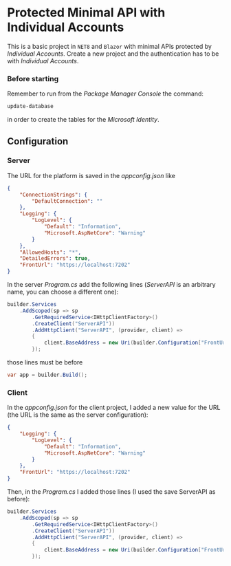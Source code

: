 # Protected Minimal API with Individual Accounts

This is a basic project in `NET8` and `Blazor` with minimal APIs protected by *Individual Accounts*. Create a new project and the authentication has to be with *Individual Accounts*.

### Before starting

Remember to run from the _Package Manager Console_ the command:

```powershell
update-database
```

in order to create the tables for the *Microsoft Identity*.

## Configuration

### Server

The URL for the platform is saved in the _appconfig.json_ like

```json
{
    "ConnectionStrings": {
        "DefaultConnection": ""
    },
    "Logging": {
        "LogLevel": {
            "Default": "Information",
            "Microsoft.AspNetCore": "Warning"
        }
    },
    "AllowedHosts": "*",
    "DetailedErrors": true,
    "FrontUrl": "https://localhost:7202"
}
```

In the server _Program.cs_ add the following lines (*ServerAPI* is an arbitrary name, you can choose a different one):

```csharp
builder.Services
    .AddScoped(sp => sp
        .GetRequiredService<IHttpClientFactory>()
        .CreateClient("ServerAPI"))
        .AddHttpClient("ServerAPI", (provider, client) =>
        {
            client.BaseAddress = new Uri(builder.Configuration["FrontUrl"]);
        });
```

those lines must be before

```csharp
var app = builder.Build();
```

### Client

In the _appconfig.json_ for the client project, I added a new value for the URL (the URL is the same as the server configuration):

```json
{
    "Logging": {
        "LogLevel": {
            "Default": "Information",
            "Microsoft.AspNetCore": "Warning"
        }
    },
    "FrontUrl": "https://localhost:7202"
}
```

Then, in the _Program.cs_ I added those lines (I used the save ServerAPI as before):

```csharp
builder.Services
    .AddScoped(sp => sp
        .GetRequiredService<IHttpClientFactory>()
        .CreateClient("ServerAPI"))
        .AddHttpClient("ServerAPI", (provider, client) =>
        {
            client.BaseAddress = new Uri(builder.Configuration["FrontUrl"]);
        });
```
